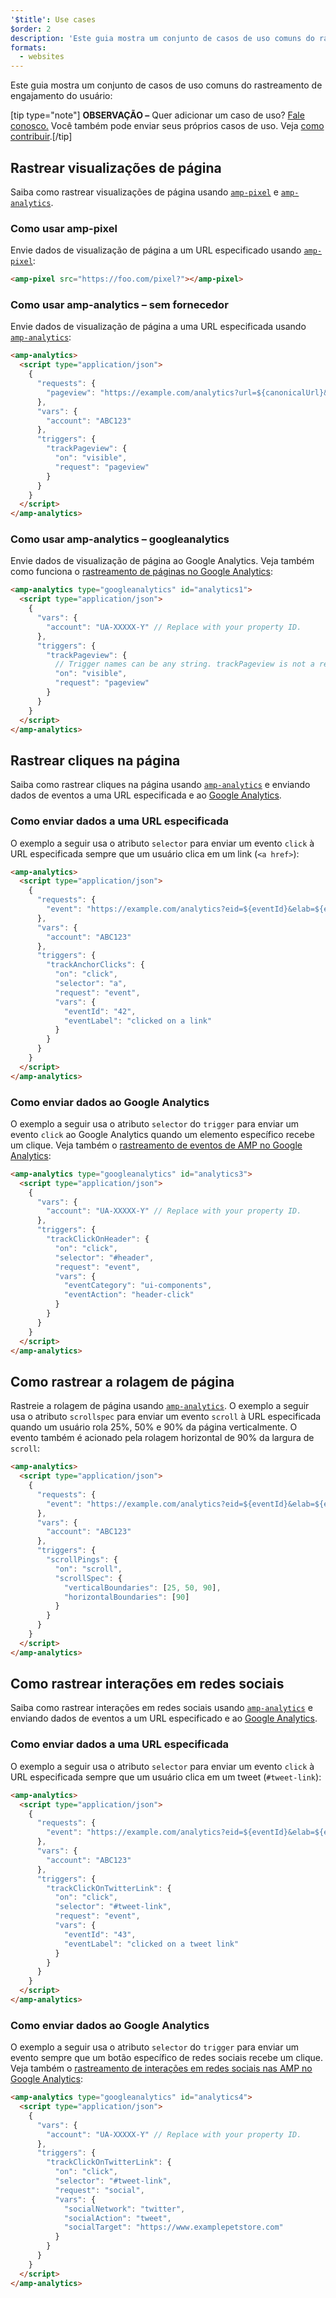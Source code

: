 ```yaml
---
'$title': Use cases
$order: 2
description: 'Este guia mostra um conjunto de casos de uso comuns do rastreamento de engajamento do usuário: OBSERVAÇÃO – Quer adicionar um caso de uso? Fale conosco.'
formats:
  - websites
---
```


Este guia mostra um conjunto de casos de uso comuns do rastreamento de engajamento do usuário:

[tip type="note"] <strong>OBSERVAÇÃO –</strong> Quer adicionar um caso de uso? [Fale conosco.](https://github.com/ampproject/docs/issues/new) Você também pode enviar seus próprios casos de uso. Veja [como contribuir](../../../../documentation/guides-and-tutorials/contribute/index.md).[/tip]

## Rastrear visualizações de página

Saiba como rastrear visualizações de página usando [`amp-pixel`](../../../../documentation/components/reference/amp-pixel.md) e [`amp-analytics`](../../../../documentation/components/reference/amp-analytics.md).

### Como usar amp-pixel

Envie dados de visualização de página a um URL especificado usando [`amp-pixel`](../../../../documentation/components/reference/amp-pixel.md):

```html
<amp-pixel src="https://foo.com/pixel?"></amp-pixel>
```

### Como usar amp-analytics – sem fornecedor

Envie dados de visualização de página a uma URL especificada usando [`amp-analytics`](../../../../documentation/components/reference/amp-analytics.md):

```html
<amp-analytics>
  <script type="application/json">
    {
      "requests": {
        "pageview": "https://example.com/analytics?url=${canonicalUrl}&title=${title}&acct=${account}"
      },
      "vars": {
        "account": "ABC123"
      },
      "triggers": {
        "trackPageview": {
          "on": "visible",
          "request": "pageview"
        }
      }
    }
  </script>
</amp-analytics>
```

### Como usar amp-analytics – googleanalytics

Envie dados de visualização de página ao Google Analytics. Veja também como funciona o [rastreamento de páginas no Google Analytics](https://developers.google.com/analytics/devguides/collection/amp-analytics/#page_tracking):

```html
<amp-analytics type="googleanalytics" id="analytics1">
  <script type="application/json">
    {
      "vars": {
        "account": "UA-XXXXX-Y" // Replace with your property ID.
      },
      "triggers": {
        "trackPageview": {
          // Trigger names can be any string. trackPageview is not a required name.
          "on": "visible",
          "request": "pageview"
        }
      }
    }
  </script>
</amp-analytics>
```

## Rastrear cliques na página <a name="tracking-page-clicks"></a>

Saiba como rastrear cliques na página usando [`amp-analytics`](../../../../documentation/components/reference/amp-analytics.md) e enviando dados de eventos a uma URL especificada e ao [Google Analytics](https://developers.google.com/analytics/devguides/collection/amp-analytics/).

### Como enviar dados a uma URL especificada

O exemplo a seguir usa o atributo `selector` para enviar um evento `click` à URL especificada sempre que um usuário clica em um link (`<a href>`):

```html
<amp-analytics>
  <script type="application/json">
    {
      "requests": {
        "event": "https://example.com/analytics?eid=${eventId}&elab=${eventLabel}&acct=${account}"
      },
      "vars": {
        "account": "ABC123"
      },
      "triggers": {
        "trackAnchorClicks": {
          "on": "click",
          "selector": "a",
          "request": "event",
          "vars": {
            "eventId": "42",
            "eventLabel": "clicked on a link"
          }
        }
      }
    }
  </script>
</amp-analytics>
```

### Como enviar dados ao Google Analytics

O exemplo a seguir usa o atributo `selector` do `trigger` para enviar um evento `click` ao Google Analytics quando um elemento específico recebe um clique. Veja também o [rastreamento de eventos de AMP no Google Analytics](https://developers.google.com/analytics/devguides/collection/amp-analytics/#event_tracking):

```html
<amp-analytics type="googleanalytics" id="analytics3">
  <script type="application/json">
    {
      "vars": {
        "account": "UA-XXXXX-Y" // Replace with your property ID.
      },
      "triggers": {
        "trackClickOnHeader": {
          "on": "click",
          "selector": "#header",
          "request": "event",
          "vars": {
            "eventCategory": "ui-components",
            "eventAction": "header-click"
          }
        }
      }
    }
  </script>
</amp-analytics>
```

## Como rastrear a rolagem de página <a name="tracking-scrolling"></a>

Rastreie a rolagem de página usando [`amp-analytics`](../../../../documentation/components/reference/amp-analytics.md). O exemplo a seguir usa o atributo `scrollspec` para enviar um evento `scroll` à URL especificada quando um usuário rola 25%, 50% e 90% da página verticalmente. O evento também é acionado pela rolagem horizontal de 90% da largura de `scroll`:

```html
<amp-analytics>
  <script type="application/json">
    {
      "requests": {
        "event": "https://example.com/analytics?eid=${eventId}&elab=${eventLabel}&acct=${account}"
      },
      "vars": {
        "account": "ABC123"
      },
      "triggers": {
        "scrollPings": {
          "on": "scroll",
          "scrollSpec": {
            "verticalBoundaries": [25, 50, 90],
            "horizontalBoundaries": [90]
          }
        }
      }
    }
  </script>
</amp-analytics>
```

## Como rastrear interações em redes sociais <a name="tracking-social-interactions"></a>

Saiba como rastrear interações em redes sociais usando [`amp-analytics`](../../../../documentation/components/reference/amp-analytics.md) e enviando dados de eventos a um URL especificado e ao [Google Analytics](https://developers.google.com/analytics/devguides/collection/amp-analytics/).

### Como enviar dados a uma URL especificada

O exemplo a seguir usa o atributo `selector` para enviar um evento `click` à URL especificada sempre que um usuário clica em um tweet (`#tweet-link`):

```html
<amp-analytics>
  <script type="application/json">
    {
      "requests": {
        "event": "https://example.com/analytics?eid=${eventId}&elab=${eventLabel}&acct=${account}"
      },
      "vars": {
        "account": "ABC123"
      },
      "triggers": {
        "trackClickOnTwitterLink": {
          "on": "click",
          "selector": "#tweet-link",
          "request": "event",
          "vars": {
            "eventId": "43",
            "eventLabel": "clicked on a tweet link"
          }
        }
      }
    }
  </script>
</amp-analytics>
```

### Como enviar dados ao Google Analytics

O exemplo a seguir usa o atributo `selector` do `trigger` para enviar um evento sempre que um botão específico de redes sociais recebe um clique. Veja também o [rastreamento de interações em redes sociais nas AMP no Google Analytics](https://developers.google.com/analytics/devguides/collection/amp-analytics/#social_interactions):

```html
<amp-analytics type="googleanalytics" id="analytics4">
  <script type="application/json">
    {
      "vars": {
        "account": "UA-XXXXX-Y" // Replace with your property ID.
      },
      "triggers": {
        "trackClickOnTwitterLink": {
          "on": "click",
          "selector": "#tweet-link",
          "request": "social",
          "vars": {
            "socialNetwork": "twitter",
            "socialAction": "tweet",
            "socialTarget": "https://www.examplepetstore.com"
          }
        }
      }
    }
  </script>
</amp-analytics>
```
